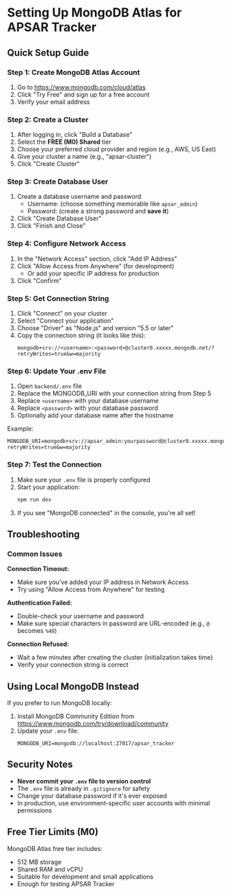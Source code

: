 # Setting Up MongoDB Atlas for APSAR Tracker

## Quick Setup Guide

### Step 1: Create MongoDB Atlas Account
1. Go to https://www.mongodb.com/cloud/atlas
2. Click "Try Free" and sign up for a free account
3. Verify your email address

### Step 2: Create a Cluster
1. After logging in, click "Build a Database"
2. Select the **FREE (M0) Shared** tier
3. Choose your preferred cloud provider and region (e.g., AWS, US East)
4. Give your cluster a name (e.g., "apsar-cluster")
5. Click "Create Cluster"

### Step 3: Create Database User
1. Create a database username and password
   - Username: (choose something memorable like `apsar_admin`)
   - Password: (create a strong password and **save it**)
2. Click "Create Database User"
3. Click "Finish and Close"

### Step 4: Configure Network Access
1. In the "Network Access" section, click "Add IP Address"
2. Click "Allow Access from Anywhere" (for development)
   - Or add your specific IP address for production
3. Click "Confirm"

### Step 5: Get Connection String
1. Click "Connect" on your cluster
2. Select "Connect your application"
3. Choose "Driver" as "Node.js" and version "5.5 or later"
4. Copy the connection string (it looks like this):
   ```
   mongodb+srv://<username>:<password>@cluster0.xxxxx.mongodb.net/?retryWrites=true&w=majority
   ```

### Step 6: Update Your .env File
1. Open `backend/.env` file
2. Replace the MONGODB_URI with your connection string from Step 5
3. Replace `<username>` with your database username
4. Replace `<password>` with your database password
5. Optionally add your database name after the hostname

Example:
```env
MONGODB_URI=mongodb+srv://apsar_admin:yourpassword@cluster0.xxxxx.mongodb.net/apsar_tracker?retryWrites=true&w=majority
```

### Step 7: Test the Connection
1. Make sure your `.env` file is properly configured
2. Start your application:
   ```bash
   npm run dev
   ```
3. If you see "MongoDB connected" in the console, you're all set!

## Troubleshooting

### Common Issues

**Connection Timeout:**
- Make sure you've added your IP address in Network Access
- Try using "Allow Access from Anywhere" for testing

**Authentication Failed:**
- Double-check your username and password
- Make sure special characters in password are URL-encoded (e.g., `@` becomes `%40`)

**Connection Refused:**
- Wait a few minutes after creating the cluster (initialization takes time)
- Verify your connection string is correct

## Using Local MongoDB Instead

If you prefer to run MongoDB locally:

1. Install MongoDB Community Edition from https://www.mongodb.com/try/download/community
2. Update your `.env` file:
   ```env
   MONGODB_URI=mongodb://localhost:27017/apsar_tracker
   ```

## Security Notes

- **Never commit your `.env` file to version control**
- The `.env` file is already in `.gitignore` for safety
- Change your database password if it's ever exposed
- In production, use environment-specific user accounts with minimal permissions

## Free Tier Limits (M0)

MongoDB Atlas free tier includes:
- 512 MB storage
- Shared RAM and vCPU
- Suitable for development and small applications
- Enough for testing APSAR Tracker
